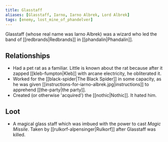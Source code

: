 ```yaml
---
title: Glasstaff
aliases: [Glasstaff, Iarno, Iarno Albrek, Lord Albrek]
tags: [enemy, lost_mine_of_phandelver]
---
```

Glasstaff (whose real name was Iarno Albrek) was a wizard who led the band of [[redbrands|Redbrands]] in [[phandalin|Phandalin]].

## Relationships

- Had a pet rat as a familiar. Little is known about the rat because after it zapped [[kleb-fumpton|Kleb]] with arcane electricity, he obliterated it.
- Worked for the [[black-spider|The Black Spider]] in some capacity, as he was given [[instructions-for-iarno-albrek.jpg|instructions]] to apprehend [[the-party|the party]].
- Created (or otherwise 'acquired') the [[nothic|Nothic]]. It hated him.

## Loot

- A magical glass staff which was imbued with the power to cast *Magic Missile*. Taken by [[rulkorf-alpensinger|Rulkorf]] after Glasstaff was killed.
